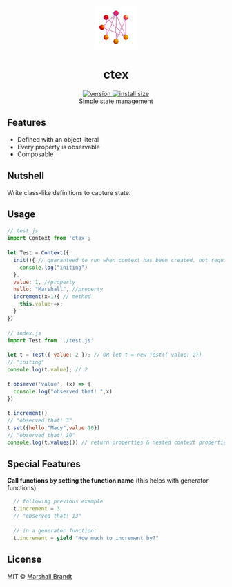 <div align="center">
  <img src="https://github.com/marshallcb/ctex/raw/main/ctex.png" alt="ctex" width="100" />
</div>

<h1 align="center">ctex</h1>
<div align="center">
  <a href="https://npmjs.org/package/ctex">
    <img src="https://badgen.now.sh/npm/v/ctex" alt="version" />
  </a>
  <a href="https://bundlephobia.com/result?p=ctex">
    <img src="https://img.badgesize.io/MarshallCB/ctex/main/min.js?compression=brotli" alt="install size" />
  </a>
</div>

<div align="center">Simple state management</div>

## Features
- Defined with an object literal
- Every property is observable
- Composable

## Nutshell
Write class-like definitions to capture state.

## Usage
```js
// test.js
import Context from 'ctex';

let Test = Context({
  init(){ // guaranteed to run when context has been created. not required
    console.log("initing")
  },
  value: 1, //property
  hello: "Marshall", //property
  increment(x=1){ // method
    this.value+=x;
  }
})

// index.js
import Test from './test.js'

let t = Test({ value: 2 }); // OR let t = new Test({ value: 2})
// "initing"
console.log(t.value); // 2

t.observe('value', (x) => {
  console.log("observed that! ",x)
})

t.increment()
// "observed that! 3"
t.set({hello:"Macy",value:10})
// "observed that! 10"
console.log(t.values()) // return properties & nested context properties in object form
```

## Special Features

**Call functions by setting the function name**
(this helps with generator functions)
```js
  // following previous example
  t.increment = 3
  // "observed that! 13"

  // in a generator function:
  t.increment = yield "How much to increment by?"
```

## License

MIT © [Marshall Brandt](https://m4r.sh)

